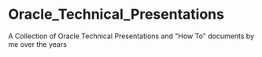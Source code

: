 # Oracle_Technical_Presentations
A Collection of Oracle Technical Presentations and "How To" documents by me over the years
